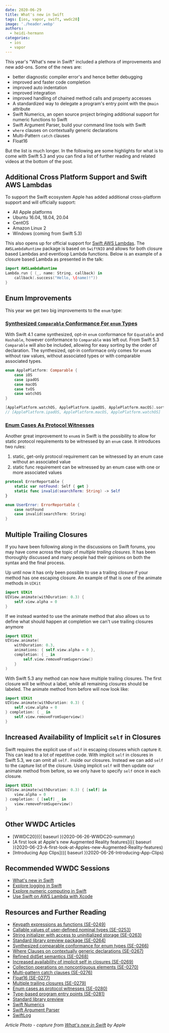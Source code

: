 ```yaml
---
date: 2020-06-29
title: What's new in Swift
tags: [ios, vapor, swift, wwdc20]
image: './header.webp'
authors:
  - heidi-hermann
categories:
  - ios
  - vapor
---
```


This year's "What's new in Swift" included a plethora of improvements and new add-ons. Some of the news are:

- better diagnostic compiler error's and hence better debugging
- improved and faster code completion
- improved auto indentation
- improved integration
- improved handling of chained method calls and property accesses
- A standardized way to delegate a program's entry point with the `@main` attribute
- Swift Numerics, an open source project bringing additional support for numeric functions to Swift
- Swift Argument Parser, build your command line tools with Swift
- `where` clauses on contextually generic declarations
- Multi-Pattern `catch` clauses
- Float16

But the list is much longer. In the following are some highlights for what is to come with Swift 5.3 and you can find a list of further reading and related videos at the bottom of the post.

## Additional Cross Platform Support and Swift AWS Lambdas

To support the Swift ecosystem Apple has added additional cross-platform support and will officially support:

- All Apple platforms
- Ubuntu 16.04, 18.04, 20.04
- CentOS
- Amazon Linux 2
- Windows (coming from Swift 5.3)

This also opens up for official support for [Swift AWS Lambdas](https://developer.apple.com/videos/play/wwdc2020/10644/). The `AWSLambdaRuntime` package is based on `SwiftNIO` and allows for both closure based Lambdas and eventloop Lambda functions. Below is an example of a closure based Lambda as presented in the talk:

```swift
import AWSLambdaRuntime
Lambda.run { (_, name: String, callback) in
    callback(.success("Hello, \(name)!"))
}
```

## Enum Improvements

This year we get two big improvements to the `enum` type:

### [Synthesized `Comparable` Conformance For `enum` Types](https://github.com/apple/swift-evolution/blob/master/proposals/0266-synthesized-comparable-for-enumerations.md)

With Swift 4.1 came synthesized, opt-in `enum` conformance for `Equatable` and `Hashable`, however conformance to `Comparable` was left out. From Swift 5.3 `Comparable` will also be included, allowing for easy sorting by the order of declaration. The synthesized, opt-in conformace only comes for `enum`s without raw values, without associated types or with comparable associated types.

```swift
enum ApplePlatform: Comparable {
    case iOS
    case ipadOS
    case macOS
    case tvOS
    case watchOS
}

[ApplePlatform.watchOS, ApplePlatform.ipadOS, ApplePlatform.macOS].sorted()
// [ApplePlatform.ipadOS, ApplePlatform.macOS, ApplePlatform.watchOS]
```

### [Enum Cases As Protocol Witnesses](https://github.com/apple/swift-evolution/blob/master/proposals/0280-enum-cases-as-protocol-witnesses.md)

Another great improvement to `enum`s in Swift is the possibility to allow for static protocol requirements to be witnessed by an `enum` case. It introduces two rules:

1. static, get-only protocol requirement can be witnessed by an enum case without an associated value
2. static func requirement can be witnessed by an enum case with one or more associated values

```swift
protocol ErrorReportable {
    static var notFound: Self { get }
    static func invalid(searchTerm: String) -> Self
}

enum UserError: ErrorReportable {
    case notFound
    case invalid(searchTerm: String)
}
```

## Multiple Trailing Closures

If you have been following along in the discussions on Swift forums, you may have come across the topic of _multiple trailing closures_. It has been thoroughly discussed and many people had their opinions on both the syntax and the final process.

Up until now it has only been possible to use a trailing closure if your method has one escaping closure. An example of that is one of the animate methods in `UIKit`

```swift
import UIKit
UIView.animate(withDuration: 0.3) {
    self.view.alpha = 0
}
```

If we instead wanted to use the animate method that also allows us to define what should happen at completion we can't use trailing closures anymore

```swift
import UIKit
UIView.animate(
    withDuration: 0.3,
    animations: { self.view.alpha = 0 },
    completion: { _ in
        self.view.removeFromSuperview()
    }
)
```

With Swift 5.3 any method can now have multiple trailing closures. The first closure will be without a label, while all remaining closures should be labeled. The animate method from before will now look like:

```swift
import UIKit
UIView.animate(withDuration: 0.3) {
    self.view.alpha = 0
} completion: { _ in
    self.view.removeFromSuperview()
}
```

## Increased Availability of Implicit `self` in Closures

Swift requires the explicit use of `self` in escaping closures which capture it. This can lead to a lot of repetitive code. With implicit `self` in closures in Swift 5.3, we can omit all `self.` inside our closures. Instead we can add `self` to the capture list of the closure. Using implicit `self` will then update our animate method from before, so we only have to specify `self` once in each closure.

```swift
import UIKit
UIView.animate(withDuration: 0.3) { [self] in
    view.alpha = 0
} completion: { [self] _ in
    view.removeFromSuperview()
}
```

## Other WWDC Articles

- [WWDC20]({{ baseurl }}2020-06-26-WWDC20-summary)
- [A first look at Apple's new Augmented Reality features]({{ baseurl }}2020-06-23-A-first-look-at-Apples-new-Augmented-Reality-features)
- [Introducing App Clips]({{ baseurl }}2020-06-26-Introducing-App-Clips)

## Recommended WWDC Sessions

- [What's new in Swift](https://developer.apple.com/videos/play/wwdc2020/10170/)
- [Explore logging in Swift](https://developer.apple.com/videos/play/wwdc2020/10168/)
- [Explore numeric computing in Swift](https://developer.apple.com/videos/play/wwdc2020/10217/)
- [Use Swift on AWS Lambda with Xcode](https://developer.apple.com/videos/play/wwdc2020/10644/)

## Resources and Further Reading

- [Keypath expressions as functions (SE-0249)](https://github.com/apple/swift-evolution/blob/master/proposals/0249-key-path-literal-function-expressions.md)
- [Callable values of user-defined nominal types (SE-0253)](https://github.com/apple/swift-evolution/blob/master/proposals/0253-callable.md)
- [String initializer with access to uninitialized storage (SE-0263)](https://github.com/apple/swift-evolution/blob/master/proposals/0263-string-uninitialized-initializer.md)
- [Standard library preview package (SE-0264)](https://github.com/apple/swift-evolution/blob/master/proposals/0264-stdlib-preview-package.md)
- [Synthesized comparable conformance for enum types (SE-0266)](https://github.com/apple/swift-evolution/blob/master/proposals/0266-synthesized-comparable-for-enumerations.md)
- [Where Clauses on contextually generic declarations (SE-0267)](https://github.com/apple/swift-evolution/blob/master/proposals/0267-where-on-contextually-generic.md)
- [Refined didSet semantics (SE-0268)](https://github.com/apple/swift-evolution/blob/master/proposals/0268-didset-semantics.md)
- [Increased availability of implicit self in closures (SE-0269)](https://github.com/apple/swift-evolution/blob/master/proposals/0269-implicit-self-explicit-capture.md)
- [Collection operations on noncontiguous elements (SE-0270)](https://github.com/apple/swift-evolution/blob/master/proposals/0270-rangeset-and-collection-operations.md)
- [Multi-pattern catch clauses (SE-0276)](https://github.com/apple/swift-evolution/blob/master/proposals/0276-multi-pattern-catch-clauses.md)
- [Float16 (SE-0277)](https://github.com/apple/swift-evolution/blob/master/proposals/0277-float16.md)
- [Multiple trailing closures (SE-0279)](https://github.com/apple/swift-evolution/blob/master/proposals/0279-multiple-trailing-closures.md)
- [Enum cases as protocol witnesses (SE-0280)](https://github.com/apple/swift-evolution/blob/master/proposals/0280-enum-cases-as-protocol-witnesses.md)
- [Type-based program entry points (SE-0281)](https://github.com/apple/swift-evolution/blob/master/proposals/0281-main-attribute.md)
- [Standard library preview](https://github.com/apple/swift-standard-library-preview)
- [Swift Numerics](https://github.com/apple/swift-numerics)
- [Swift Argument Parser](https://github.com/apple/swift-argument-parser)
- [SwiftLog](https://github.com/apple/swift-log)

_Article Photo - capture from [What's new in Swift](https://developer.apple.com/videos/play/wwdc2020/10170/) by Apple_
